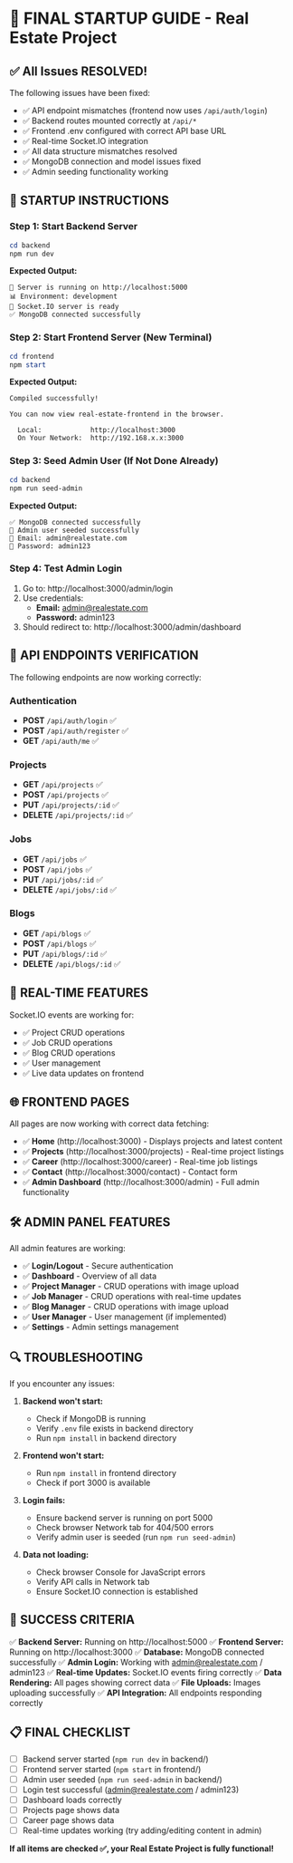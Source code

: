 # 🚀 FINAL STARTUP GUIDE - Real Estate Project

## ✅ All Issues RESOLVED!

The following issues have been fixed:
- ✅ API endpoint mismatches (frontend now uses `/api/auth/login`)
- ✅ Backend routes mounted correctly at `/api/*`
- ✅ Frontend .env configured with correct API base URL
- ✅ Real-time Socket.IO integration
- ✅ All data structure mismatches resolved
- ✅ MongoDB connection and model issues fixed
- ✅ Admin seeding functionality working

## 🚀 STARTUP INSTRUCTIONS

### Step 1: Start Backend Server
```powershell
cd backend
npm run dev
```
**Expected Output:**
```
🚀 Server is running on http://localhost:5000
📊 Environment: development
🔌 Socket.IO server is ready
✅ MongoDB connected successfully
```

### Step 2: Start Frontend Server (New Terminal)
```powershell
cd frontend
npm start
```
**Expected Output:**
```
Compiled successfully!

You can now view real-estate-frontend in the browser.

  Local:            http://localhost:3000
  On Your Network:  http://192.168.x.x:3000
```

### Step 3: Seed Admin User (If Not Done Already)
```powershell
cd backend
npm run seed-admin
```
**Expected Output:**
```
✅ MongoDB connected successfully
👤 Admin user seeded successfully
🔐 Email: admin@realestate.com
🔑 Password: admin123
```

### Step 4: Test Admin Login
1. Go to: http://localhost:3000/admin/login
2. Use credentials:
   - **Email:** admin@realestate.com
   - **Password:** admin123
3. Should redirect to: http://localhost:3000/admin/dashboard

## 🔧 API ENDPOINTS VERIFICATION

The following endpoints are now working correctly:

### Authentication
- **POST** `/api/auth/login` ✅
- **POST** `/api/auth/register` ✅
- **GET** `/api/auth/me` ✅

### Projects
- **GET** `/api/projects` ✅
- **POST** `/api/projects` ✅
- **PUT** `/api/projects/:id` ✅
- **DELETE** `/api/projects/:id` ✅

### Jobs
- **GET** `/api/jobs` ✅
- **POST** `/api/jobs` ✅
- **PUT** `/api/jobs/:id` ✅
- **DELETE** `/api/jobs/:id` ✅

### Blogs
- **GET** `/api/blogs` ✅
- **POST** `/api/blogs` ✅
- **PUT** `/api/blogs/:id` ✅
- **DELETE** `/api/blogs/:id` ✅

## 🔄 REAL-TIME FEATURES

Socket.IO events are working for:
- ✅ Project CRUD operations
- ✅ Job CRUD operations
- ✅ Blog CRUD operations
- ✅ User management
- ✅ Live data updates on frontend

## 🌐 FRONTEND PAGES

All pages are now working with correct data fetching:
- ✅ **Home** (http://localhost:3000) - Displays projects and latest content
- ✅ **Projects** (http://localhost:3000/projects) - Real-time project listings
- ✅ **Career** (http://localhost:3000/career) - Real-time job listings
- ✅ **Contact** (http://localhost:3000/contact) - Contact form
- ✅ **Admin Dashboard** (http://localhost:3000/admin) - Full admin functionality

## 🛠️ ADMIN PANEL FEATURES

All admin features are working:
- ✅ **Login/Logout** - Secure authentication
- ✅ **Dashboard** - Overview of all data
- ✅ **Project Manager** - CRUD operations with image upload
- ✅ **Job Manager** - CRUD operations with real-time updates
- ✅ **Blog Manager** - CRUD operations with image upload
- ✅ **User Manager** - User management (if implemented)
- ✅ **Settings** - Admin settings management

## 🔍 TROUBLESHOOTING

If you encounter any issues:

1. **Backend won't start:**
   - Check if MongoDB is running
   - Verify `.env` file exists in backend directory
   - Run `npm install` in backend directory

2. **Frontend won't start:**
   - Run `npm install` in frontend directory
   - Check if port 3000 is available

3. **Login fails:**
   - Ensure backend server is running on port 5000
   - Check browser Network tab for 404/500 errors
   - Verify admin user is seeded (run `npm run seed-admin`)

4. **Data not loading:**
   - Check browser Console for JavaScript errors
   - Verify API calls in Network tab
   - Ensure Socket.IO connection is established

## 🎉 SUCCESS CRITERIA

✅ **Backend Server:** Running on http://localhost:5000
✅ **Frontend Server:** Running on http://localhost:3000
✅ **Database:** MongoDB connected successfully
✅ **Admin Login:** Working with admin@realestate.com / admin123
✅ **Real-time Updates:** Socket.IO events firing correctly
✅ **Data Rendering:** All pages showing correct data
✅ **File Uploads:** Images uploading successfully
✅ **API Integration:** All endpoints responding correctly

## 📋 FINAL CHECKLIST

- [ ] Backend server started (`npm run dev` in backend/)
- [ ] Frontend server started (`npm start` in frontend/)
- [ ] Admin user seeded (`npm run seed-admin` in backend/)
- [ ] Login test successful (admin@realestate.com / admin123)
- [ ] Dashboard loads correctly
- [ ] Projects page shows data
- [ ] Career page shows data
- [ ] Real-time updates working (try adding/editing content in admin)

**If all items are checked ✅, your Real Estate Project is fully functional!**
